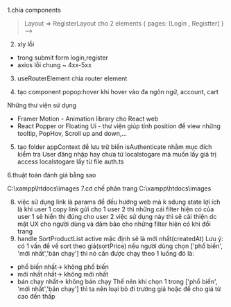 1.chia components

> Layout => RegisterLayout cho 2 elements {
> pages: [Login , Registter]
> } -->

2. xly lỗi

- trong submit form login,register
- axios lỗi chung ~ 4xx-5xx

3. useRouterElement chia router element

4. tạo component popop:hover khi hover vào đa ngôn ngữ, account, cart

Những thư viện sử dụng

- Framer Motion - Animation library cho React web
- React Popper or Floating Ui - thư viện giúp tính position đề view những tooltip, PopHov, Scroll up and down,...

5. tạo folder appContext để lưu trữ biến isAuthenticate nhằm mục đích kiểm tra User đăng nhập hay chưa từ localstogare mà muốn lấy giá trị access localstogare lấy từ file auth.ts

6.thuật toán đánh giá bằng sao

C:\xampp\htdocs\images
7.cơ chế phân trang
C:\xampp\htdocs\images

8. việc sử dụng link là params để đều hướng web mà k sdung state lợi ích là khi user 1
   copy link gửi cho 1 user 2 thì những cái filter hiện có của user 1 sẽ hiển thị đúng
   cho user 2 việc sử dụng này thì sẽ cải thiện dc mặt UX cho người dùng và đảm bảo cho những
   filter hiện có khi đổi trang
9. handle SortProductList active mặc định sẽ là mới nhất(createdAt)
   Lưu ý: có 1 vấn đề về sort theo giá(sortPrice) nếu người dùng chọn ['phổ biến', 'mới nhất','bán chạy']
   thì nó cần được chạy theo 1 luồng đó là:

- phổ biến nhất-> không phổ biến
- mới nhất nhất-> không mới nhất
- bán chạy nhất-> không bán chạy
  Thế nên khi chọn 1 trong ['phổ biến', 'mới nhất','bán chạy'] thì ta nên loại bỏ đi trường giá
  hoặc để cho giá từ cao đến thấp
